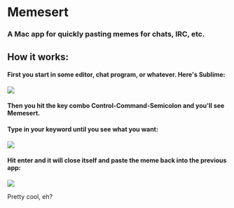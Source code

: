 # Memesert

### A Mac app for quickly pasting memes for chats, IRC, etc.

## How it works:

#### First you start in some editor, chat program, or whatever. Here's Sublime:
![](http://i.imgur.com/b8Ovb.png)


#### Then you hit the key combo Control-Command-Semicolon and you'll see Memesert.
#### Type in your keyword until you see what you want:
![](http://i.imgur.com/V4DzJ.png)


#### Hit enter and it will close itself and paste the meme back into the previous app:
![](http://i.imgur.com/zZXVS.png)


Pretty cool, eh?